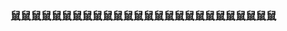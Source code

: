### 鼠鼠鼠鼠鼠鼠鼠鼠鼠鼠鼠鼠鼠鼠鼠鼠鼠鼠鼠鼠鼠鼠鼠鼠鼠鼠

<!--
**Hamsterowo/Hamsterowo** is a  _special_  repository because its `README.md` (this file) appears on your GitHub profile.

Here are some ideas to get you started:

-  I’m currently working on ...
-  I’m currently learning ...
-  I’m looking to collaborate on ...
-  I’m looking for help with ...
-  Ask me about ...
-  How to reach me: ...
-  Pronouns: ...
-  Fun fact: ...
-->
